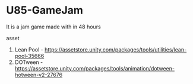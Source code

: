 # U85-GameJam
It is a jam game made with in 48 hours

asset 

1. Lean Pool - https://assetstore.unity.com/packages/tools/utilities/lean-pool-35666
2. DOTween - https://assetstore.unity.com/packages/tools/animation/dotween-hotween-v2-27676


